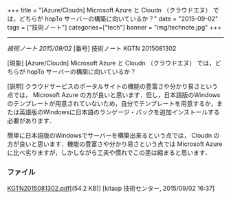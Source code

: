 +++
title = "[Azure/Cloudn] Microsoft Azure と Cloudn （クラウドエヌ） では，どちらが hopTo サーバーの構築に向いているか？"
date = "2015-09-02"
tags = ["技術ノート"]
categories=["tech"]
banner = "img/technote.jpg"
+++

---------------------------------------------------------------------------------------------------------------

*技術ノート
2015/09/02*
[番号]
技術ノート KGTN 2015081302

[現象]
[Azure/Cloudn] Microsoft Azure と Cloudn （クラウドエヌ）
では，どちらが hopTo サーバーの構築に向いているか？

[説明]
クラウドサービスのポータルサイトの機能の豊富さや分かり易さという点では，
Microsoft Azure
の方が良いと思います．但し，日本語版のWindowsのテンプレートが用意されていないため，自分でテンプレートを用意するか，または英語版のWindowsに日本語のランゲージ・パックを追加インストールする必要があります．

簡単に日本語版のWindowsでサーバーを構築出来るという点では， Cloudn
の方が良いと思います．機能の豊富さや分かり易さという点では Microsoft
Azure
に比べ劣りますが，しかしながら工夫や慣れでこの差は縮まると思います．


### ファイル


[KGTN2015081302.pdf](http://techreport.kitasp.net/attachments/download/2208/KGTN2015081302.pdf)[(54.2 KB)] [kitasp 技術センター, 2015/09/02
16:37]
